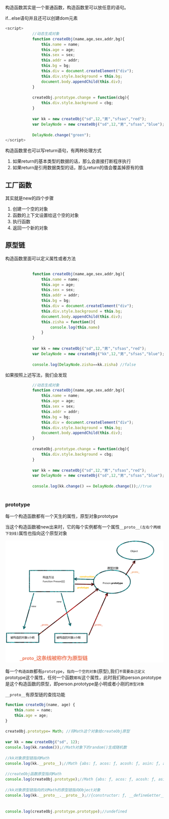 构造函数其实是一个普通函数，构造函数里可以放任意的语句。

if...else语句并且还可以创建dom元素

```javascript
<script>
    		//动态生成对象
			function createObj(name,age,sex,addr,bg){
				this.name = name;
				this.age = age;
				this.sex = sex;
				this.addr = addr;
				this.bg = bg;
				this.div = document.createElement("div");
				this.div.style.background = this.bg;
				document.body.appendChild(this.div);
			}
			
			createObj.prototype.change = function(cbg){
				this.div.style.background = cbg;
			}
			
			var kk = new createObj("sd",12,"男","sfsas","red");
			var DelayNode = new createObj("sd",12,"男","sfsas","blue");
			
			DelayNode.change("green");
</script>
```

构造函数里也可以写return语句，有两种处理方式

1. 如果return的基本类型的数据的话，那么会直接打断程序执行
2. 如果return是引用数据类型的话，那么return的值会覆盖掉原有的值



## 工厂函数

其实就是new的四个步骤

1. 创建一个空的对象
2. 函数的上下文设置给这个空的对象
3. 执行函数
4. 返回一个新的对象



## 原型链

构造函数里面可以定义属性或者方法

```javascript

			function createObj(name,age,sex,addr,bg){
				this.name = name;
				this.age = age;
				this.sex = sex;
				this.addr = addr;
				this.bg = bg;
				this.div = document.createElement("div");
				this.div.style.background = this.bg;
				document.body.appendChild(this.div);
				this.zisha = function(){
					console.log(this.name)
				}
			}
			
			var kk = new createObj("sd",12,"男","sfsas","red");
			var DelayNode = new createObj("kk",12,"男","sfsas","blue");
			
			console.log(DelayNode.zisha==kk.zisha) //false

```



如果按照上述写法，我们会发现

```javascript
	  		//动态生成对象
			function createObj(name,age,sex,addr,bg){
				this.name = name;
				this.age = age;
				this.sex = sex;
				this.addr = addr;
				this.bg = bg;
				this.div = document.createElement("div");
				this.div.style.background = this.bg;
				document.body.appendChild(this.div);
			}
			
			createObj.prototype.change = function(cbg){
				this.div.style.background = cbg;
			}
			
			var kk = new createObj("sd",12,"男","sfsas","red");
			var DelayNode = new createObj("sd",12,"男","sfsas","blue");
			
			console.log(kk.change() == DelayNode.change());//true
			
```



### prototype

每一个构造函数都有一个天生的属性，原型对象prototype

当这个构造函数被new出来时，它的每个实例都有一个属性`__proto__(左右个两根下划线)`属性也指向这个原型对象

![image-20211229155904744](.\3_.assets\image-20211229155904744.png)

每一个`构造函数`都有`prototype`，`指向一个空的对象`(原型),我们`不需要自己定义`prototype这个属性，任何一个函数`都有`这个属性，此时我们称person.prototype是这个构造函数的原型，即person.prototype是小明或者小刚的`原型对象`



`__proto__`有原型链的查找功能

```javascript
function createObj(name, age) {
	this.name = name;
	this.age = age;
}

createObj.prototype= Math; //将Math这个对象给createObj原型

var kk = new createObj("sd", 12);
console.log(kk.random());//Math对象下的random()生成随机数

//kk对象原型链指向Math
console.log(kk.__proto__);//Math {abs: ƒ, acos: ƒ, acosh: ƒ, asin: ƒ, asinh: ƒ, …}

//createObj函数原型指向Math
console.log(createObj.prototype);//Math {abs: ƒ, acos: ƒ, acosh: ƒ, asin: ƒ, asinh: ƒ, …}

//kk对象原型链指向的对Math的原型链指向Object对象
console.log(kk.__proto__.__proto__);//{constructor: ƒ, __defineGetter__: ƒ, __defineSetter__: ƒ, hasOwnProperty: ƒ, __lookupGetter__: ƒ, …}


console.log(createObj.prototype.prototype);//undefined
```

